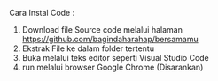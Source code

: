 Cara Instal Code :

1. Download file Source code melalui halaman https://github.com/bagindaharahap/bersamamu
2. Ekstrak File ke dalam folder tertentu
3. Buka melalui teks editor seperti Visual Studio Code
4. run melalui browser Google Chrome (Disarankan)
   

